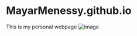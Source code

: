 ﻿# MayarMenessy.github.io
This is my personal webpage
![image](https://github.com/mayarmenessy/MayarMenessy.github.io/assets/92930799/58568df6-467b-4779-ab2f-c492fb7f04fd)
